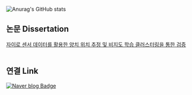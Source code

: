 ![Anurag's GitHub stats](https://github-readme-stats.vercel.app/api?username=doyoon530&show_icons=true&theme=radical)<br>

## 논문 Dissertation<br>
[자이로 센서 데이터를 활용한 양치 위치 추정 및 비지도 학습 클러스터링을 통한 검증](https://www.dbpia.co.kr/journal/articleDetail?nodeId=NODE11646290)<br><br>

## 연결 Link<br>
[![Naver blog Badge](https://img.shields.io/badge/-Naver%20blog-brightgreen?style=flat-square&logo=Naver&logoColor=white&link=https://blog.naver.com/kimdu001)](https://blog.naver.com/kimdu001)
